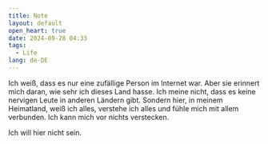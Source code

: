 ```yaml
---
title: Note
layout: default
open_heart: true
date: 2024-09-28 04:33
tags:
  - Life
lang: de-DE
---
```


Ich weiß, dass es nur eine zufällige Person im Internet war. Aber sie erinnert mich daran, wie sehr ich dieses Land hasse. Ich meine nicht, dass es keine nervigen Leute in anderen Ländern gibt. Sondern hier, in meinem Heimatland, weiß ich alles, verstehe ich alles und fühle mich mit allem verbunden. Ich kann mich vor nichts verstecken.

Ich will hier nicht sein.
